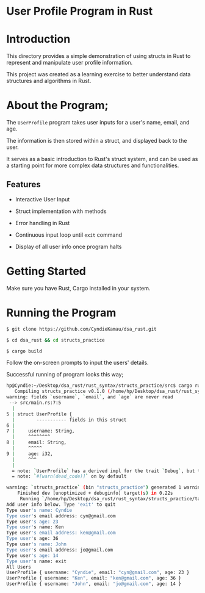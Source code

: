 # User Profile Program in Rust

# Introduction

This directory provides a simple demonstration of using structs in Rust to represent and manipulate user profile information.

This project was created as a learning exercise to better understand data structures and algorithms in Rust.

# About the Program;

The `UserProfile` program takes user inputs for a user's name, email, and age.

The information is then stored within a struct, and displayed back to the user. 

It serves as a basic introduction to Rust's struct system, and can be used as a starting point for more complex data structures and functionalities.


## Features

* Interactive User Input

* Struct implementation with methods

* Error handling in Rust

* Continuous input loop until `exit` command

* Display of all user info once program halts

# Getting Started

Make sure you have Rust, Cargo installed in your system.

# Running the Program

```sh
$ git clone https://github.com/CyndieKamau/dsa_rust.git

$ cd dsa_rust && cd structs_practice

$ cargo build

```

Follow the on-screen prompts to input the users' details.

Successful running of program looks this way;

```sh
hp@Cyndie:~/Desktop/dsa_rust/rust_syntax/structs_practice/src$ cargo run
   Compiling structs_practice v0.1.0 (/home/hp/Desktop/dsa_rust/rust_syntax/structs_practice)
warning: fields `username`, `email`, and `age` are never read
 --> src/main.rs:7:5
  |
5 | struct UserProfile {
  |        ----------- fields in this struct
6 |
7 |     username: String,
  |     ^^^^^^^^
8 |     email: String,
  |     ^^^^^
9 |     age: i32,
  |     ^^^
  |
  = note: `UserProfile` has a derived impl for the trait `Debug`, but this is intentionally ignored during dead code analysis
  = note: `#[warn(dead_code)]` on by default

warning: `structs_practice` (bin "structs_practice") generated 1 warning
    Finished dev [unoptimized + debuginfo] target(s) in 0.22s
     Running `/home/hp/Desktop/dsa_rust/rust_syntax/structs_practice/target/debug/structs_practice`
Add user info below. Type 'exit' to quit
Type user's name: Cyndie
Type user's email address: cyn@gmail.com
Type user's age: 23
Type user's name: Ken
Type user's email address: ken@gmail.com
Type user's age: 36
Type user's name: John
Type user's email address: jo@gmail.com
Type user's age: 14
Type user's name: exit
All Users
UserProfile { username: "Cyndie", email: "cyn@gmail.com", age: 23 }
UserProfile { username: "Ken", email: "ken@gmail.com", age: 36 }
UserProfile { username: "John", email: "jo@gmail.com", age: 14 }

```

  

